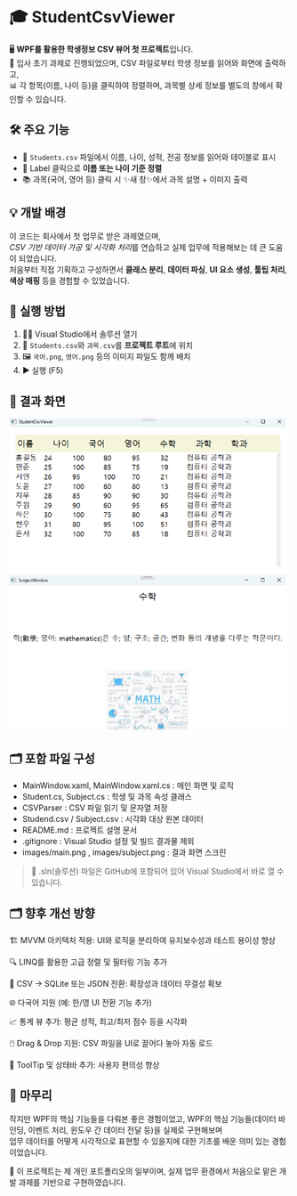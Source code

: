 # 🎓 StudentCsvViewer

🖥️ **WPF를 활용한 학생정보 CSV 뷰어 첫 프로젝트**입니다.  
📂 입사 초기 과제로 진행되었으며, CSV 파일로부터 학생 정보를 읽어와 화면에 출력하고,  
📊 각 항목(이름, 나이 등)을 클릭하여 정렬하며, 과목별 상세 정보를 별도의 창에서 확인할 수 있습니다.

## 🛠️ 주요 기능
- 📄 `Students.csv` 파일에서 이름, 나이, 성적, 전공 정보를 읽어와 테이블로 표시  
- 🔼 Label 클릭으로 **이름 또는 나이 기준 정렬**  
- 📚 과목(국어, 영어 등) 클릭 시 ✨새 창✨에서 과목 설명 + 이미지 출력  


## 💡 개발 배경
이 코드는 회사에서 첫 업무로 받은 과제였으며,  
*CSV 기반 데이터 가공 및 시각화 처리*를 연습하고 실제 업무에 적용해보는 데 큰 도움이 되었습니다.  
처음부터 직접 기획하고 구성하면서 **클래스 분리**, **데이터 파싱**, **UI 요소 생성**, **툴팁 처리**, **색상 매핑** 등을 경험할 수 있었습니다.

## 🚀 실행 방법

1. 🧑‍💻 Visual Studio에서 솔루션 열기  
2. 📁 `Students.csv`와 `과목.csv`를 **프로젝트 루트**에 위치  
3. 🖼️ `국어.png`, `영어.png` 등의 이미지 파일도 함께 배치  
4. ▶️ 실행 (F5)

## 📸 결과 화면
![main](images/main.png) ![subject](images/subject.png)

## 🗂️ 포함 파일 구성
- MainWindow.xaml, MainWindow.xaml.cs : 메인 화면 및 로직
- Student.cs, Subject.cs : 학생 및 과목 속성 클래스
- CSVParser : CSV 파일 읽기 및 문자열 저장
- Studend.csv / Subject.csv : 시각화 대상 원본 데이터
- README.md : 프로젝트 설명 문서
- .gitignore : Visual Studio 설정 및 빌드 결과물 제외
- images/main.png , images/subject.png : 결과 화면 스크린

> 📌 .sln(솔루션) 파일은 GitHub에 포함되어 있어 Visual Studio에서 바로 열 수 있습니다.


## 🗂️ 향후 개선 방향

🏗️ MVVM 아키텍처 적용: UI와 로직을 분리하여 유지보수성과 테스트 용이성 향상

🔍 LINQ를 활용한 고급 정렬 및 필터링 기능 추가

💾 CSV → SQLite 또는 JSON 전환: 확장성과 데이터 무결성 확보

🌐 다국어 지원 (예: 한/영 UI 전환 기능 추가)

📈 통계 뷰 추가: 평균 성적, 최고/최저 점수 등을 시각화

🖱️ Drag & Drop 지원: CSV 파일을 UI로 끌어다 놓아 자동 로드

💬 ToolTip 및 상태바 추가: 사용자 편의성 향상


## 🙌 마무리
작지만 WPF의 핵심 기능들을 다뤄본 좋은 경험이었고, 
WPF의 핵심 기능들(데이터 바인딩, 이벤트 처리, 윈도우 간 데이터 전달 등)을 실제로 구현해보며  
업무 데이터를 어떻게 시각적으로 표현할 수 있을지에 대한 기초를 배운 의미 있는 경험이었습니다.

📌 이 프로젝트는 제 개인 포트폴리오의 일부이며, 실제 업무 환경에서 처음으로 맡은 개발 과제를 기반으로 구현하였습니다.
